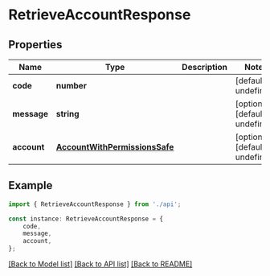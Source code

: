 # RetrieveAccountResponse


## Properties

Name | Type | Description | Notes
------------ | ------------- | ------------- | -------------
**code** | **number** |  | [default to undefined]
**message** | **string** |  | [optional] [default to undefined]
**account** | [**AccountWithPermissionsSafe**](AccountWithPermissionsSafe.md) |  | [optional] [default to undefined]

## Example

```typescript
import { RetrieveAccountResponse } from './api';

const instance: RetrieveAccountResponse = {
    code,
    message,
    account,
};
```

[[Back to Model list]](../README.md#documentation-for-models) [[Back to API list]](../README.md#documentation-for-api-endpoints) [[Back to README]](../README.md)

